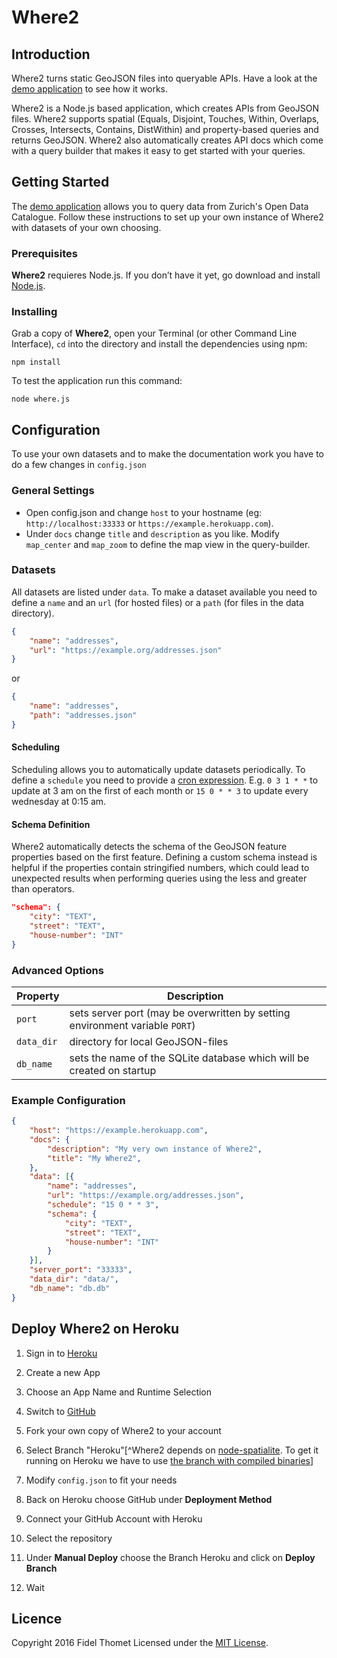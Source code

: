 # Where2

## Introduction

Where2 turns static GeoJSON files into queryable APIs. Have a look at the [demo application](https://where2demo.herokuapp.com/) to see how it works.

Where2 is a Node.js based application, which creates APIs from GeoJSON files. Where2 supports spatial (Equals, Disjoint, Touches, Within, Overlaps, Crosses, Intersects, Contains, DistWithin) and property-based queries and returns GeoJSON. Where2 also automatically creates API docs which come with a query builder that makes it easy to get started with your queries.

## Getting Started

The [demo application](https://where2demo.herokuapp.com/) allows you to query data from Zurich's Open Data Catalogue. Follow these instructions to set up your own instance of Where2 with datasets of your own choosing.

### Prerequisites
**Where2** requieres Node.js. If you don’t have it yet, go download and install [Node.js](https://nodejs.org/en/download/).

### Installing
Grab a copy of **Where2**, open your Terminal (or other Command Line Interface), `cd` into the directory and install the dependencies using npm:
```
npm install
```
To test the application run this command:
```
node where.js
```
## Configuration
To use your own datasets and to make the documentation work you have to do a few changes in `config.json`

### General Settings
- Open config.json and change `host` to your hostname (eg: `http://localhost:33333` or `https://example.herokuapp.com`).
- Under `docs` change `title` and `description` as you like. Modify `map_center` and `map_zoom` to define the map view in the query-builder.

### Datasets
All datasets are listed under `data`. To make a dataset available you need to define a `name` and an `url` (for hosted files) or a `path` (for files in the data directory).

```json
{
	"name": "addresses",
	"url": "https://example.org/addresses.json"
}
```
or
```json
{
	"name": "addresses",
	"path": "addresses.json"
}
```

#### Scheduling
Scheduling allows you to automatically update datasets periodically. To define a `schedule` you need to provide a [cron expression](http://merencia.com/node-cron/#cron-syntax). E.g. `0 3 1 * *` to update at 3 am on the first of each month or `15 0 * * 3` to update every wednesday at 0:15 am.

#### Schema Definition
Where2 automatically detects the schema of the GeoJSON feature properties based on the first feature. Defining a custom schema instead is helpful if the properties contain stringified numbers, which could lead to unexpected results when performing queries using the less and greater than operators.

```json
"schema": {
	"city": "TEXT",
	"street": "TEXT",
	"house-number": "INT"
}
```

### Advanced Options

| Property | Description |
| --- | --- |
| `port` | sets server port (may be overwritten by setting environment variable `PORT`) |
| `data_dir` | directory for local GeoJSON-files |
| `db_name`| sets the name of the SQLite database which will be created on startup |

### Example Configuration
```json
{
	"host": "https://example.herokuapp.com",
	"docs": {
		"description": "My very own instance of Where2",
		"title": "My Where2",
	},
	"data": [{
		"name": "addresses",
		"url": "https://example.org/addresses.json",
		"schedule": "15 0 * * 3",
		"schema": {
			"city": "TEXT",
			"street": "TEXT",
			"house-number": "INT"
		}
	}],
	"server_port": "33333",
	"data_dir": "data/",
	"db_name": "db.db"
}
```

## Deploy Where2 on Heroku
1. Sign in to [Heroku](https://www.heroku.com)
2. Create a new App
3. Choose an App Name and Runtime Selection

4. Switch to [GitHub](https://github.com)
5. Fork your own copy of Where2 to your account
6. Select Branch "Heroku"[^Where2 depends on [node-spatialite](https://github.com/zhm/node-spatialite). To get it running on Heroku we have to use [the branch with compiled binaries](https://github.com/zhm/node-spatialite/tree/binaries)]
7. Modify `config.json` to fit your needs

8. Back on Heroku choose GitHub under **Deployment Method**
9. Connect your GitHub Account with Heroku
10. Select the repository
11. Under **Manual Deploy** choose the Branch Heroku and click on **Deploy Branch**
12. Wait

## Licence
Copyright 2016 Fidel Thomet
Licensed under the [MIT License](http://opensource.org/licenses/MIT).
